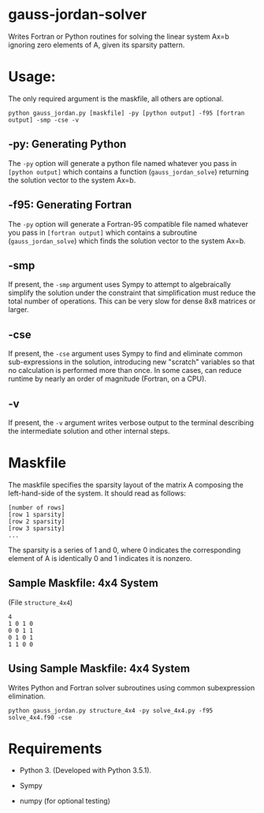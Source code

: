 # gauss-jordan-solver

Writes Fortran or Python routines for solving the linear system Ax=b ignoring zero elements of A, given its sparsity pattern.

# Usage:

The only required argument is the maskfile, all others are optional.

```
python gauss_jordan.py [maskfile] -py [python output] -f95 [fortran output] -smp -cse -v
```

## -py: Generating Python

The ```-py``` option will generate a python file named whatever you pass in ```[python output]``` which contains a function (```gauss_jordan_solve```) returning the solution vector to the system Ax=b.

## -f95: Generating Fortran

The ```-py``` option will generate a Fortran-95 compatible file named whatever you pass in ```[fortran output]``` which contains a subroutine (```gauss_jordan_solve```) which finds the solution vector to the system Ax=b.

## -smp

If present, the ```-smp``` argument uses Sympy to attempt to algebraically simplify the solution under the constraint that simplification must reduce the total number of operations. This can be very slow for dense 8x8 matrices or larger.

## -cse

If present, the ```-cse``` argument uses Sympy to find and eliminate common sub-expressions in the solution, introducing new "scratch" variables so that no calculation is performed more than once. In some cases, can reduce runtime by nearly an order of magnitude (Fortran, on a CPU).

## -v

If present, the ```-v``` argument writes verbose output to the terminal describing the intermediate solution and other internal steps.

# Maskfile

The maskfile specifies the sparsity layout of the matrix A composing the left-hand-side of the system. It should read as follows:

```
[number of rows]
[row 1 sparsity]
[row 2 sparsity]
[row 3 sparsity]
...
```

The sparsity is a series of 1 and 0, where 0 indicates the corresponding element of A is identically 0 and 1 indicates it is nonzero.

## Sample Maskfile: 4x4 System

(File ```structure_4x4```)

```
4
1 0 1 0
0 0 1 1
0 1 0 1
1 1 0 0
```

## Using Sample Maskfile: 4x4 System

Writes Python and Fortran solver subroutines using common subexpression elimination.

```
python gauss_jordan.py structure_4x4 -py solve_4x4.py -f95 solve_4x4.f90 -cse
```

# Requirements

* Python 3. (Developed with Python 3.5.1).

* Sympy

* numpy (for optional testing)